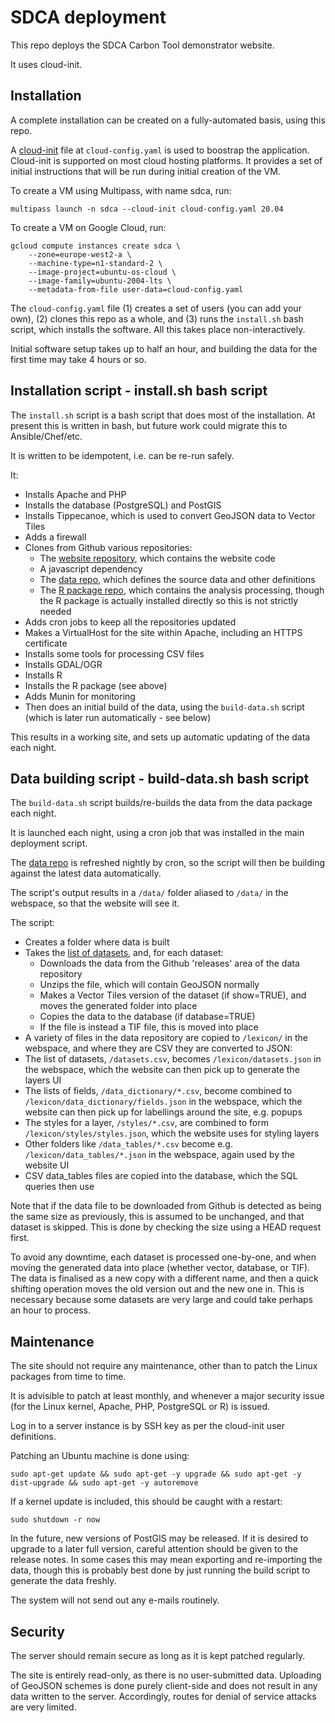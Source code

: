 # SDCA deployment

This repo deploys the SDCA Carbon Tool demonstrator website.

It uses cloud-init.


## Installation

A complete installation can be created on a fully-automated basis, using this repo.

A [cloud-init](https://cloud-init.io/) file at `cloud-config.yaml` is used to boostrap the application. Cloud-init is supported on most cloud hosting platforms. It provides a set of initial instructions that will be run during initial creation of the VM.

To create a VM using Multipass, with name sdca, run:

```
multipass launch -n sdca --cloud-init cloud-config.yaml 20.04
```

To create a VM on Google Cloud, run:

```
gcloud compute instances create sdca \
	--zone=europe-west2-a \
	--machine-type=n1-standard-2 \
	--image-project=ubuntu-os-cloud \
	--image-family=ubuntu-2004-lts \
	--metadata-from-file user-data=cloud-config.yaml
```

The `cloud-config.yaml` file (1) creates a set of users (you can add your own), (2) clones this repo as a whole, and (3) runs the `install.sh` bash script, which installs the software. All this takes place non-interactively.

Initial software setup takes up to half an hour, and building the data for the first time may take 4 hours or so.


## Installation script - install.sh bash script

The `install.sh` script is a bash script that does most of the installation. At present this is written in bash, but future work could migrate this to Ansible/Chef/etc.

It is written to be idempotent, i.e. can be re-run safely.

It:

 * Installs Apache and PHP
 * Installs the database (PostgreSQL) and PostGIS
 * Installs Tippecanoe, which is used to convert GeoJSON data to Vector Tiles
 * Adds a firewall
 * Clones from Github various repositories:
   * The [website repository](https://github.com/SDCA-tool/sdca-website/), which contains the website code
   * A javascript dependency
   * The [data repo](https://github.com/SDCA-tool/sdca-data/), which defines the source data and other definitions
   * The [R package repo](https://github.com/SDCA-tool/sdca-package/), which contains the analysis processing, though the R package is actually installed directly so this is not strictly needed
 * Adds cron jobs to keep all the repositories updated
 * Makes a VirtualHost for the site within Apache, including an HTTPS certificate
 * Installs some tools for processing CSV files
 * Installs GDAL/OGR
 * Installs R
 * Installs the R package (see above)
 * Adds Munin for monitoring
 * Then does an initial build of the data, using the `build-data.sh` script (which is later run automatically - see below)

This results in a working site, and sets up automatic updating of the data each night.


## Data building script - build-data.sh bash script

The `build-data.sh` script builds/re-builds the data from the data package each night.

It is launched each night, using a cron job that was installed in the main deployment script.

The [data repo](https://github.com/SDCA-tool/sdca-data/) is refreshed nightly by cron, so the script will then be building against the latest data automatically.

The script's output results in a `/data/` folder aliased to `/data/` in the webspace, so that the website will see it.

The script:

 * Creates a folder where data is built
 * Takes the [list of datasets](https://github.com/SDCA-tool/sdca-data/blob/main/datasets.csv), and, for each dataset:
   * Downloads the data from the Github 'releases' area of the data repository
   * Unzips the file, which will contain GeoJSON normally
   * Makes a Vector Tiles version of the dataset (if show=TRUE), and moves the generated folder into place
   * Copies the data to the database (if database=TRUE)
   * If the file is instead a TIF file, this is moved into place
 * A variety of files in the data repository are copied to `/lexicon/` in the webspace, and where they are CSV they are converted to JSON:
  * The list of datasets, `/datasets.csv`, becomes `/lexicon/datasets.json` in the webspace, which the website can then pick up to generate the layers UI
  * The lists of fields, `/data_dictionary/*.csv`, become combined to `/lexicon/data_dictionary/fields.json` in the webspace, which the website can then pick up for labellings around the site, e.g. popups
  * The styles for a layer, `/styles/*.csv`, are combined to form `/lexicon/styles/styles.json`, which the website uses for styling layers
  * Other folders like `/data_tables/*.csv` become e.g. `/lexicon/data_tables/*.json` in the webspace, again used by the website UI
 * CSV data_tables files are copied into the database, which the SQL queries then use

Note that if the data file to be downloaded from Github is detected as being the same size as previously, this is assumed to be unchanged, and that dataset is skipped. This is done by checking the size using a HEAD request first.

To avoid any downtime, each dataset is processed one-by-one, and when moving the generated data into place (whether vector, database, or TIF). The data is finalised as a new copy with a different name, and then a quick shifting operation moves the old version out and the new one in. This is necessary because some datasets are very large and could take perhaps an hour to process.


## Maintenance

The site should not require any maintenance, other than to patch the Linux packages from time to time.

It is advisible to patch at least monthly, and whenever a major security issue (for the Linux kernel, Apache, PHP, PostgreSQL or R) is issued.

Log in to a server instance is by SSH key as per the cloud-init user definitions.

Patching an Ubuntu machine is done using:

`sudo apt-get update && sudo apt-get -y upgrade && sudo apt-get -y dist-upgrade && sudo apt-get -y autoremove`

If a kernel update is included, this should be caught with a restart:

`sudo shutdown -r now`

In the future, new versions of PostGIS may be released. If it is desired to upgrade to a later full version, careful attention should be given to the release notes. In some cases this may mean exporting and re-importing the data, though this is probably best done by just running the build script to generate the data freshly.

The system will not send out any e-mails routinely.


## Security

The server should remain secure as long as it is kept patched regularly.

The site is entirely read-only, as there is no user-submitted data. Uploading of GeoJSON schemes is done purely client-side and does not result in any data written to the server. Accordingly, routes for denial of service attacks are very limited.
